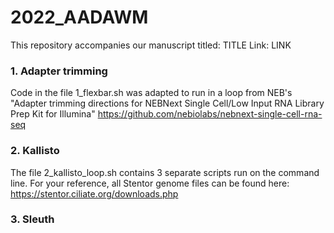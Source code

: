 # 2022_AADAWM

This repository accompanies our manuscript titled: TITLE
Link: LINK

### 1. Adapter trimming

Code in the file 1_flexbar.sh was adapted to run in a loop from NEB's "Adapter trimming directions for NEBNext Single Cell/Low Input RNA Library Prep Kit for Illumina" 
https://github.com/nebiolabs/nebnext-single-cell-rna-seq

### 2. Kallisto 

The file 2_kallisto_loop.sh contains 3 separate scripts run on the command line. For your reference, all Stentor genome files can be found here: https://stentor.ciliate.org/downloads.php

### 3. Sleuth




